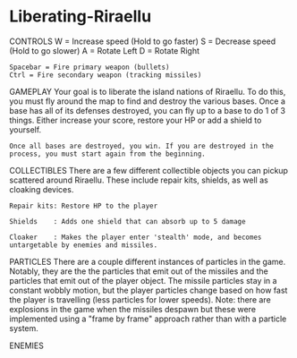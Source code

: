 # Liberating-Riraellu

CONTROLS
	W = Increase speed (Hold to go faster)
	S = Decrease speed (Hold to go slower)
	A = Rotate Left
	D = Rotate Right

	Spacebar = Fire primary weapon (bullets)
	Ctrl = Fire secondary weapon (tracking missiles)

GAMEPLAY
	Your goal is to liberate the island nations of Riraellu. To do this, you must fly around the map to find and destroy the various bases. 
	Once a base has all of its defenses destroyed, you can fly up to a base to do 1 of 3 things. Either increase your score, restore your HP or add a shield
        to yourself.

	Once all bases are destroyed, you win. If you are destroyed in the process, you must start again from the beginning.

COLLECTIBLES
	There are a few different collectible objects you can pickup scattered around Riraellu. These include repair kits, shields, as well as cloaking devices.
	
	Repair kits: Restore HP to the player

	Shields    : Adds one shield that can absorb up to 5 damage

	Cloaker    : Makes the player enter 'stealth' mode, and becomes untargetable by enemies and missiles.

PARTICLES
	There are a couple different instances of particles in the game. Notably, they are the the particles that emit out of the missiles and the particles
	that emit out of the player object. The missile particles stay in a constant wobbly motion, but the player particles change based on how fast the
	player is travelling (less particles for lower speeds). Note: there are explosions in the game when the missiles despawn but these were implemented
	using a "frame by frame" approach rather than with a particle system.

ENEMIES
